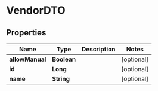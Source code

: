 
# VendorDTO

## Properties
Name | Type | Description | Notes
------------ | ------------- | ------------- | -------------
**allowManual** | **Boolean** |  |  [optional]
**id** | **Long** |  |  [optional]
**name** | **String** |  |  [optional]



